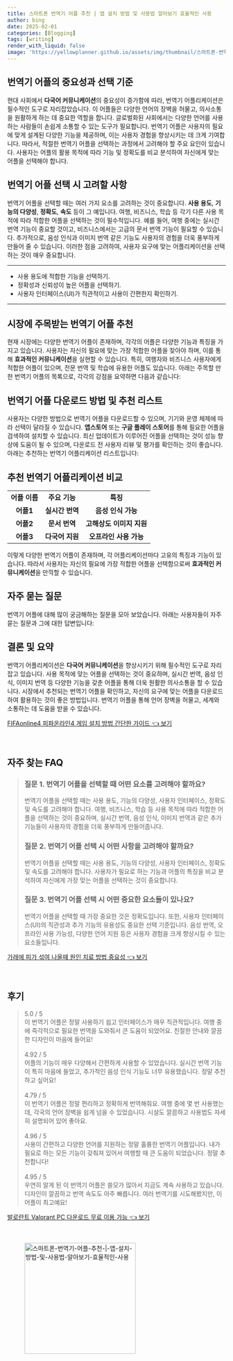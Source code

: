 ```yaml
---
title: 스마트폰 번역기 어플 추천 | 앱 설치 방법 및 사용법 알아보기 효율적인 사용
author: bing
date: 2025-02-01
categories: [Blogging]
tags: [writing]
render_with_liquid: false
image: 'https://yellowplanner.github.io/assets/img/thumbnail/스마트폰-번역기-어플-추천-|-앱-설치-방법-및-사용법-알아보기-효율적인-사용.webp'
---
```



<h2 id='번역기 어플의 중요성과 선택 기준'>번역기 어플의 중요성과 선택 기준</h2>

<p>현대 사회에서 <b>다국어 커뮤니케이션</b>의 중요성이 증가함에 따라, 번역기 어플리케이션은 필수적인 도구로 자리잡았습니다. 이 어플들은 다양한 언어의 장벽을 허물고, 의사소통을 원활하게 하는 데 중요한 역할을 합니다. 글로벌화된 사회에서는 다양한 언어를 사용하는 사람들이 손쉽게 소통할 수 있는 도구가 필요합니다. 번역기 어플은 사용자의 필요에 맞게 설계된 다양한 기능을 제공하며, 이는 사용자 경험을 향상시키는 데 크게 기여합니다. 따라서, 적절한 번역기 어플을 선택하는 과정에서 고려해야 할 주요 요인이 있습니다. 사용자는 어플의 활용 목적에 따라 기능 및 정확도를 비교 분석하여 자신에게 맞는 어플을 선택해야 합니다.</p>

<h2 id='번역기 어플 선택 시 고려할 사항'>번역기 어플 선택 시 고려할 사항</h2>

<p>번역기 어플을 선택할 때는 여러 가지 요소를 고려하는 것이 중요합니다. <b>사용 용도</b>, <b>기능의 다양성</b>, <b>정확도</b>, <b>속도</b> 등이 그 예입니다. 여행, 비즈니스, 학습 등 각기 다른 사용 목적에 따라 적합한 어플을 선택하는 것이 필수적입니다. 예를 들어, 여행 중에는 실시간 번역 기능이 중요할 것이고, 비즈니스에서는 고급의 문서 번역 기능이 필요할 수 있습니다. 추가적으로, 음성 인식과 이미지 번역 같은 기능도 사용자의 경험을 더욱 풍부하게 만들어 줄 수 있습니다. 이러한 점을 고려하여, 사용자 요구에 맞는 어플리케이션을 선택하는 것이 매우 중요합니다.</p>

<hr />

<ul>
    <li>사용 용도에 적합한 기능을 선택하기.</li>
    <li>정확성과 신뢰성이 높은 어플을 선택하기.</li>
    <li>사용자 인터페이스(UI)가 직관적이고 사용이 간편한지 확인하기.</li>
</ul>

<hr />

<h2 id='시장에 주목받는 번역기 어플 추천'>시장에 주목받는 번역기 어플 추천</h2>

<p>현재 시장에는 다양한 번역기 어플이 존재하며, 각각의 어플은 다양한 기능과 특징을 가지고 있습니다. 사용자는 자신의 필요에 맞는 가장 적합한 어플을 찾아야 하며, 이를 통해 <b>효과적인 커뮤니케이션</b>을 실현할 수 있습니다. 특히, 여행자와 비즈니스 사용자에게 적합한 어플이 있으며, 전문 번역 및 학습에 유용한 어플도 있습니다. 아래는 주목할 만한 번역기 어플의 목록으로, 각각의 강점을 요약하면 다음과 같습니다:</p>

<h2 id='번역기 어플 다운받기'>번역기 어플 다운로드 방법 및 추천 리스트</h2>

<p>사용자는 다양한 방법으로 번역기 어플을 다운로드할 수 있으며, 기기와 운영 체제에 따라 선택이 달라질 수 있습니다. <b>앱스토어</b> 또는 <b>구글 플레이 스토어</b>를 통해 필요한 어플을 검색하여 설치할 수 있습니다. 최신 업데이트가 이루어진 어플을 선택하는 것이 성능 향상에 도움이 될 수 있으며, 다운로드 전 사용자 리뷰 및 평가를 확인하는 것이 좋습니다. 아래는 추천하는 번역기 어플리케이션 리스트입니다:</p>

<h2 id='추천 번역기 어플리케이션 비교'>추천 번역기 어플리케이션 비교</h2>

<table>
    <tr>
        <td style="text-align: center; height: 17px;"><b>어플 이름</b></td>
        <td style="text-align: center; height: 17px;"><b>주요 기능</b></td>
        <td style="text-align: center; height: 17px;"><b>특징</b></td>
    </tr>
    <tr>
        <td style="text-align: center; height: 17px;"><b>어플1</b></td>
        <td style="text-align: center; height: 17px;"><b>실시간 번역</b></td>
        <td style="text-align: center; height: 17px;"><b>음성 인식 가능</b></td>
    </tr>
    <tr>
        <td style="text-align: center; height: 17px;"><b>어플2</b></td>
        <td style="text-align: center; height: 17px;"><b>문서 번역</b></td>
        <td style="text-align: center; height: 17px;"><b>고해상도 이미지 지원</b></td>
    </tr>
    <tr>
        <td style="text-align: center; height: 17px;"><b>어플3</b></td>
        <td style="text-align: center; height: 17px;"><b>다국어 지원</b></td>
        <td style="text-align: center; height: 17px;"><b>오프라인 사용 가능</b></td>
    </tr>
</table>

<p>이렇게 다양한 번역기 어플이 존재하며, 각 어플리케이션마다 고유의 특징과 기능이 있습니다. 따라서 사용자는 자신의 필요에 가장 적합한 어플을 선택함으로써 <b>효과적인 커뮤니케이션</b>을 만끽할 수 있습니다.</p>

<h2 id='자주 묻는 질문'>자주 묻는 질문</h2>

<p>번역기 어플에 대해 많이 궁금해하는 질문을 모아 보았습니다. 아래는 사용자들이 자주 묻는 질문과 그에 대한 답변입니다:</p>

<h2 id='결론 및 요약'>결론 및 요약</h2>

<p>번역기 어플리케이션은 <b>다국어 커뮤니케이션</b>을 향상시키기 위해 필수적인 도구로 자리잡고 있습니다. 사용 목적에 맞는 어플을 선택하는 것이 중요하며, 실시간 번역, 음성 인식, 이미지 번역 등 다양한 기능을 갖춘 어플을 통해 더욱 원활한 의사소통을 할 수 있습니다. 시장에서 추천되는 번역기 어플을 확인하고, 자신의 요구에 맞는 어플을 다운로드하여 활용하는 것이 좋은 방법입니다. 번역기 어플을 통해 언어 장벽을 허물고, 세계와 소통하는 데 도움을 받을 수 있습니다.</p>


<p><a class="click-button" title="FIFAonline4 피파온라인4 게임 설치 방법 간단한 가이드" href="https://yellowplanner.github.io/posts/FIFAonline4-%ED%94%BC%ED%8C%8C%EC%98%A8%EB%9D%BC%EC%9D%B84-%EA%B2%8C%EC%9E%84-%EC%84%A4%EC%B9%98-%EB%B0%A9%EB%B2%95-%EA%B0%84%EB%8B%A8%ED%95%9C-%EA%B0%80%EC%9D%B4%EB%93%9C/" rel="dofollow">FIFAonline4 피파온라인4 게임 설치 방법 간단한 가이드 👈 보기</a></p><br>
<h2 id='자주_찾는_FAQ'>자주 찾는 FAQ</h2>
<div itemscope="" itemtype="https://schema.org/FAQPage"> 
<blockquote> 
<div itemscope="" itemprop="mainEntity" itemtype="https://schema.org/Question"> 
<h3 itemprop="name">질문 1. 번역기 어플을 선택할 때 어떤 요소를 고려해야 할까요?</h3> 
<div itemscope="" itemprop="acceptedAnswer" itemtype="https://schema.org/Answer"> 
<span itemprop="text"> 
<p>번역기 어플을 선택할 때는 사용 용도, 기능의 다양성, 사용자 인터페이스, 정확도 및 속도를 고려해야 합니다. 여행, 비즈니스, 학습 등 사용 목적에 따라 적합한 어플을 선택하는 것이 중요하며, 실시간 번역, 음성 인식, 이미지 번역과 같은 추가 기능들이 사용자의 경험을 더욱 풍부하게 만들어줍니다.</p> 
</span> 
</div> 
</div> 
<div itemscope="" itemprop="mainEntity" itemtype="https://schema.org/Question"> 
<h3 itemprop="name">질문 2. 번역기 어플 선택 시 어떤 사항을 고려해야 할까요?</h3> 
<div itemscope="" itemprop="acceptedAnswer" itemtype="https://schema.org/Answer"> 
<span itemprop="text"> 
<p>번역기 어플을 선택할 때는 사용 용도, 기능의 다양성, 사용자 인터페이스, 정확도 및 속도를 고려해야 합니다. 사용자가 필요로 하는 기능과 어플의 특징을 비교 분석하여 자신에게 가장 맞는 어플을 선택하는 것이 중요합니다.</p> 
</span> 
</div> 
</div> 
<div itemscope="" itemprop="mainEntity" itemtype="https://schema.org/Question"> 
<h3 itemprop="name">질문 3. 번역기 어플 선택 시 어떤 중요한 요소들이 있나요?</h3> 
<div itemscope="" itemprop="acceptedAnswer" itemtype="https://schema.org/Answer"> 
<span itemprop="text"> 
<p>번역기 어플을 선택할 때 가장 중요한 것은 정확도입니다. 또한, 사용자 인터페이스(UI)의 직관성과 추가 기능의 유용성도 중요한 선택 기준입니다. 음성 번역, 오프라인 사용 가능성, 다양한 언어 지원 등은 사용자 경험을 크게 향상시킬 수 있는 요소들입니다.</p> 
</span> 
</div> 
</div> 
</blockquote> 
</div>
<p><a class="click-button" title="가래에 피가 섞여 나올때 원인 치료 방법 중요성" href="https://yellowplanner.github.io/posts/%EA%B0%80%EB%9E%98%EC%97%90-%ED%94%BC%EA%B0%80-%EC%84%9E%EC%97%AC-%EB%82%98%EC%98%AC%EB%95%8C-%EC%9B%90%EC%9D%B8-%EC%B9%98%EB%A3%8C-%EB%B0%A9%EB%B2%95-%EC%A4%91%EC%9A%94%EC%84%B1/" rel="dofollow">가래에 피가 섞여 나올때 원인 치료 방법 중요성 👈 보기</a></p><br>
<h2 id='후기'>후기</h2>
<div itemscope itemtype="https://schema.org/Product">
  <blockquote>
  <div itemprop="review" itemscope itemtype="https://schema.org/Review">
      <div itemprop="reviewRating" itemscope itemtype="https://schema.org/Rating"> <span itemprop="ratingValue">5.0</span> / <span itemprop="bestRating">5</span> </div>
      <span itemprop="reviewBody">이 번역기 어플은 정말 사용하기 쉽고 인터페이스가 매우 직관적입니다. 여행 중에 즉각적으로 필요한 번역을 도와줘서 큰 도움이 되었어요. 친절한 안내와 깔끔한 디자인이 마음에 들어요!</span>
  </div>
  <br>
  <div itemprop="review" itemscope itemtype="https://schema.org/Review">
      <div itemprop="reviewRating" itemscope itemtype="https://schema.org/Rating"> <span itemprop="ratingValue">4.92</span> / <span itemprop="bestRating">5</span> </div>
      <span itemprop="reviewBody">어플의 기능이 매우 다양해서 간편하게 사용할 수 있었습니다. 실시간 번역 기능이 특히 마음에 들었고, 추가적인 음성 인식 기능도 너무 유용했습니다. 정말 추천하고 싶어요!</span>
  </div>
  <br>
  <div itemprop="review" itemscope itemtype="https://schema.org/Review">
      <div itemprop="reviewRating" itemscope itemtype="https://schema.org/Rating"> <span itemprop="ratingValue">4.79</span> / <span itemprop="bestRating">5</span> </div>
      <span itemprop="reviewBody">이 번역기 어플은 정말 편리하고 정확하게 번역해줘요. 여행 중에 몇 번 사용했는데, 각국의 언어 장벽을 쉽게 넘을 수 있었습니다. 시설도 깔끔하고 사용법도 자세히 설명되어 있어 좋아요.</span>
  </div>
  <br>
  <div itemprop="review" itemscope itemtype="https://schema.org/Review">
      <div itemprop="reviewRating" itemscope itemtype="https://schema.org/Rating"> <span itemprop="ratingValue">4.96</span> / <span itemprop="bestRating">5</span> </div>
      <span itemprop="reviewBody">사용이 간편하고 다양한 언어를 지원하는 정말 훌륭한 번역기 어플입니다. 내가 필요로 하는 모든 기능이 갖춰져 있어서 여행할 때 큰 도움이 되었습니다. 정말 추천합니다!</span>
  </div>
  <br>
  <div itemprop="review" itemscope itemtype="https://schema.org/Review">
      <div itemprop="reviewRating" itemscope itemtype="https://schema.org/Rating"> <span itemprop="ratingValue">4.95</span> / <span itemprop="bestRating">5</span> </div>
      <span itemprop="reviewBody">우연히 알게 된 이 번역기 어플은 쓸모가 많아서 지금도 계속 사용하고 있습니다. 디자인이 깔끔하고 번역 속도도 아주 빠릅니다. 여러 번역기를 시도해봤지만, 이 어플이 최고예요!</span>
  </div>
  </blockquote>
</div>
<p><a class="click-button" title="발로란트 Valorant PC 다운로드 무료 이용 가능" href="https://yellowplanner.github.io/posts/%EB%B0%9C%EB%A1%9C%EB%9E%80%ED%8A%B8-Valorant-PC-%EB%8B%A4%EC%9A%B4%EB%A1%9C%EB%93%9C-%EB%AC%B4%EB%A3%8C-%EC%9D%B4%EC%9A%A9-%EA%B0%80%EB%8A%A5/" rel="dofollow">발로란트 Valorant PC 다운로드 무료 이용 가능 👈 보기</a></p><br>
<figure class="image"><img src="https://yellowplanner.github.io/assets/img/thumbnail/스마트폰-번역기-어플-추천-|-앱-설치-방법-및-사용법-알아보기-효율적인-사용.webp" alt="스마트폰-번역기-어플-추천-|-앱-설치-방법-및-사용법-알아보기-효율적인-사용" width="256" height="256"></figure>